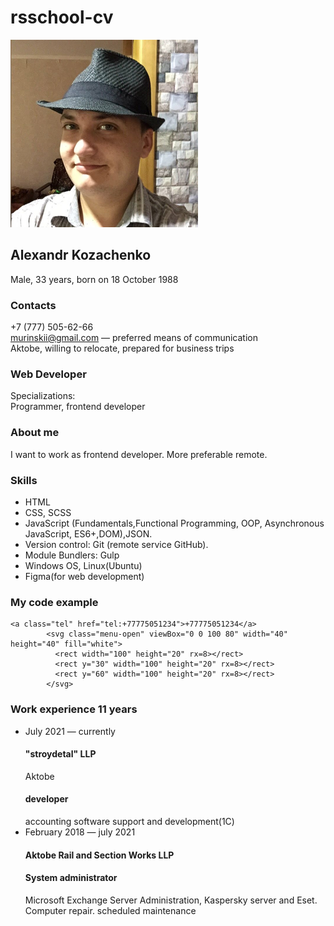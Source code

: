 # rsschool-cv
![This is my photo](MyPhoto.png "This is me! Hi.")
## Alexandr Kozachenko
Male, 33 years, born on 18 October 1988
### Contacts
 +7 (777) 505-62-66  
 [murinskii@gmail.com](mailto:murinskii@gmail.com) — preferred means of communication  
 Aktobe, willing to relocate, prepared for business trips    
### Web Developer  
Specializations:   
  Programmer, frontend developer
### About me  
  I want to work as frontend developer. More preferable remote.  
### Skills  
- HTML
- CSS, SCSS
- JavaScript (Fundamentals,Functional Programming, OOP, Asynchronous JavaScript, ES6+,DOM),JSON.
- Version control: Git (remote service GitHub).
- Module Bundlers: Gulp
- Windows OS, Linux(Ubuntu)
- Figma(for web development)
### My code example  
```
<a class="tel" href="tel:+77775051234">+77775051234</a>
        <svg class="menu-open" viewBox="0 0 100 80" width="40" height="40" fill="white">
          <rect width="100" height="20" rx=8></rect>
          <rect y="30" width="100" height="20" rx=8></rect>
          <rect y="60" width="100" height="20" rx=8></rect>
        </svg>
```  

### Work experience 11 years  
- July 2021 — currently 
  #### "stroydetal" LLP  
  Aktobe
  #### developer  
  accounting software support and development(1C)  
- February 2018 — july 2021   
  #### Aktobe Rail and Section Works LLP
  #### System administrator
  Microsoft Exchange Server Administration, Kaspersky server and Eset.
  Computer repair.
  scheduled maintenance
